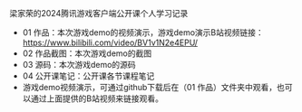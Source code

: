   梁家荣的2024腾讯游戏客户端公开课个人学习记录
- 01 作品：本次游戏demo的视频演示，游戏demo演示B站视频链接：https://www.bilibili.com/video/BV1v1N2e4EPU/
- 02 作品截图：本次游戏demo的截图
- 03 源码：本次游戏demo的源码
- 04 公开课笔记：公开课各节课程笔记
-  游戏demo视频演示，可通过github下载后在（01 作品）文件夹中观看，也可以通过上面提供的B站视频来链接观看。
